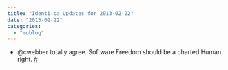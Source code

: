 ```yaml
---
title: "Identi.ca Updates for 2013-02-22"
date: "2013-02-22"
categories: 
  - "mublog"
---
```


- @cwebber totally agree. Software Freedom should be a charted Human right. [#](http://identi.ca/notice/99749539)
